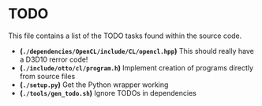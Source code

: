 # TODO
This file contains a list of the TODO tasks found within the source code.
- **(`./dependencies/OpenCL/include/CL/opencl.hpp`)** This should really have a D3D10 rerror code!
- **(`./include/otto/cl/program.h`)** Implement creation of programs directly from source files
- **(`./setup.py`)** Get the Python wrapper working
- **(`./tools/gen_todo.sh`)** Ignore TODOs in dependencies
